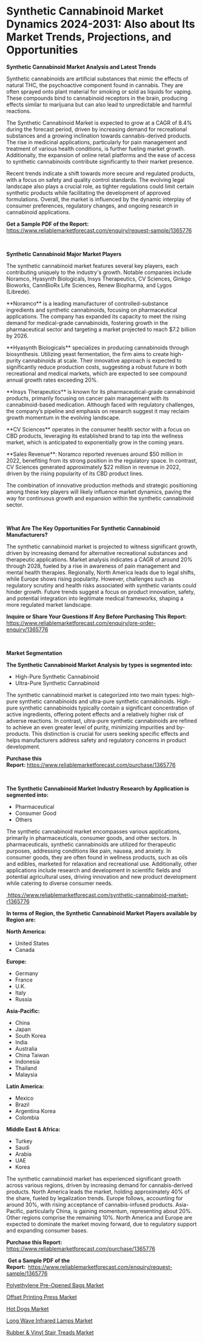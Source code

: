 <p><h1>Synthetic Cannabinoid Market Dynamics 2024-2031: Also about Its Market Trends, Projections, and Opportunities</h1></p><p><strong>Synthetic Cannabinoid Market Analysis and Latest Trends</strong></p>
<p><p>Synthetic cannabinoids are artificial substances that mimic the effects of natural THC, the psychoactive component found in cannabis. They are often sprayed onto plant material for smoking or sold as liquids for vaping. These compounds bind to cannabinoid receptors in the brain, producing effects similar to marijuana but can also lead to unpredictable and harmful reactions.</p><p>The Synthetic Cannabinoid Market is expected to grow at a CAGR of 8.4% during the forecast period, driven by increasing demand for recreational substances and a growing inclination towards cannabis-derived products. The rise in medicinal applications, particularly for pain management and treatment of various health conditions, is further fueling market growth. Additionally, the expansion of online retail platforms and the ease of access to synthetic cannabinoids contribute significantly to their market presence.</p><p>Recent trends indicate a shift towards more secure and regulated products, with a focus on safety and quality control standards. The evolving legal landscape also plays a crucial role, as tighter regulations could limit certain synthetic products while facilitating the development of approved formulations. Overall, the market is influenced by the dynamic interplay of consumer preferences, regulatory changes, and ongoing research in cannabinoid applications.</p></p>
<p><strong>Get a Sample PDF of the Report:&nbsp;</strong> <a href="https://www.reliablemarketforecast.com/enquiry/request-sample/1365776?utm_campaign=1283&utm_medium=2&utm_source=Github&utm_content=ia&utm_term=02102024&utm_id=synthetic-cannabinoid">https://www.reliablemarketforecast.com/enquiry/request-sample/1365776</a></p>
<p>&nbsp;</p>
<p><strong>Synthetic Cannabinoid Major Market Players</strong></p>
<p><p>The synthetic cannabinoid market features several key players, each contributing uniquely to the industry's growth. Notable companies include Noramco, Hyasynth Biologicals, Insys Therapeutics, CV Sciences, Ginkgo Bioworks, CannBioRx Life Sciences, Renew Biopharma, and Lygos (Librede).</p><p>**Noramco** is a leading manufacturer of controlled-substance ingredients and synthetic cannabinoids, focusing on pharmaceutical applications. The company has expanded its capacity to meet the rising demand for medical-grade cannabinoids, fostering growth in the pharmaceutical sector and targeting a market projected to reach $7.2 billion by 2026.</p><p>**Hyasynth Biologicals** specializes in producing cannabinoids through biosynthesis. Utilizing yeast fermentation, the firm aims to create high-purity cannabinoids at scale. Their innovative approach is expected to significantly reduce production costs, suggesting a robust future in both recreational and medical markets, which are expected to see compound annual growth rates exceeding 20%.</p><p>**Insys Therapeutics** is known for its pharmaceutical-grade cannabinoid products, primarily focusing on cancer pain management with its cannabinoid-based medication. Although faced with regulatory challenges, the company’s pipeline and emphasis on research suggest it may reclaim growth momentum in the evolving landscape.</p><p>**CV Sciences** operates in the consumer health sector with a focus on CBD products, leveraging its established brand to tap into the wellness market, which is anticipated to exponentially grow in the coming years. </p><p>**Sales Revenue**: Noramco reported revenues around $50 million in 2022, benefiting from its strong position in the regulatory space. In contrast, CV Sciences generated approximately $22 million in revenue in 2022, driven by the rising popularity of its CBD product lines. </p><p>The combination of innovative production methods and strategic positioning among these key players will likely influence market dynamics, paving the way for continuous growth and expansion within the synthetic cannabinoid sector.</p></p>
<p>&nbsp;</p>
<p><strong>What Are The Key Opportunities For Synthetic Cannabinoid Manufacturers?</strong></p>
<p><p>The synthetic cannabinoid market is projected to witness significant growth, driven by increasing demand for alternative recreational substances and therapeutic applications. Market analysis indicates a CAGR of around 20% through 2028, fueled by a rise in awareness of pain management and mental health therapies. Regionally, North America leads due to legal shifts, while Europe shows rising popularity. However, challenges such as regulatory scrutiny and health risks associated with synthetic variants could hinder growth. Future trends suggest a focus on product innovation, safety, and potential integration into legitimate medical frameworks, shaping a more regulated market landscape.</p></p>
<p><strong>Inquire or Share Your Questions If Any Before Purchasing This Report:</strong> <a href="https://www.reliablemarketforecast.com/enquiry/pre-order-enquiry/1365776?utm_campaign=1283&utm_medium=2&utm_source=Github&utm_content=ia&utm_term=02102024&utm_id=synthetic-cannabinoid">https://www.reliablemarketforecast.com/enquiry/pre-order-enquiry/1365776</a></p>
<p>&nbsp;</p>
<p><strong>Market Segmentation</strong></p>
<p><strong>The Synthetic Cannabinoid Market Analysis by types is segmented into:</strong></p>
<p><ul><li>High-Pure Synthetic Cannabinoid</li><li>Ultra-Pure Synthetic Cannabinoid</li></ul></p>
<p><p>The synthetic cannabinoid market is categorized into two main types: high-pure synthetic cannabinoids and ultra-pure synthetic cannabinoids. High-pure synthetic cannabinoids typically contain a significant concentration of active ingredients, offering potent effects and a relatively higher risk of adverse reactions. In contrast, ultra-pure synthetic cannabinoids are refined to achieve an even greater level of purity, minimizing impurities and by-products. This distinction is crucial for users seeking specific effects and helps manufacturers address safety and regulatory concerns in product development.</p></p>
<p><strong>Purchase this Report:&nbsp;</strong><a href="https://www.reliablemarketforecast.com/purchase/1365776?utm_campaign=1283&utm_medium=2&utm_source=Github&utm_content=ia&utm_term=02102024&utm_id=synthetic-cannabinoid">https://www.reliablemarketforecast.com/purchase/1365776</a></p>
<p>&nbsp;</p>
<p><strong>The Synthetic Cannabinoid Market Industry Research by Application is segmented into:</strong></p>
<p><ul><li>Pharmaceutical</li><li>Consumer Good</li><li>Others</li></ul></p>
<p><p>The synthetic cannabinoid market encompasses various applications, primarily in pharmaceuticals, consumer goods, and other sectors. In pharmaceuticals, synthetic cannabinoids are utilized for therapeutic purposes, addressing conditions like pain, nausea, and anxiety. In consumer goods, they are often found in wellness products, such as oils and edibles, marketed for relaxation and recreational use. Additionally, other applications include research and development in scientific fields and potential agricultural uses, driving innovation and new product development while catering to diverse consumer needs.</p></p>
<p><a href="https://www.reliablemarketforecast.com/synthetic-cannabinoid-market-r1365776?utm_campaign=1283&utm_medium=2&utm_source=Github&utm_content=ia&utm_term=02102024&utm_id=synthetic-cannabinoid">&nbsp;https://www.reliablemarketforecast.com/synthetic-cannabinoid-market-r1365776</a></p>
<p><strong>In terms of Region, the Synthetic Cannabinoid Market Players available by Region are:</strong></p>
<p>
    <p> <strong> North America: </strong>
        <ul>
            <li>United States</li>
            <li>Canada</li>
        </ul>
        </p> 
    <p> <strong> Europe: </strong>
        <ul>
            <li>Germany</li>
            <li>France</li>
            <li>U.K.</li>
            <li>Italy</li>
            <li>Russia</li>
        </ul>
        </p> 
    <p> <strong> Asia-Pacific: </strong>
        <ul>
            <li>China</li>
            <li>Japan</li>
            <li>South Korea</li>
            <li>India</li>
            <li>Australia</li>
            <li>China Taiwan</li>
            <li>Indonesia</li>
            <li>Thailand</li>
            <li>Malaysia</li>
        </ul>
        </p> 
    <p> <strong> Latin America: </strong>
        <ul>
            <li>Mexico</li>
            <li>Brazil</li>
            <li>Argentina Korea</li>
            <li>Colombia</li>
        </ul>
        </p> 
    <p> <strong> Middle East & Africa: </strong>
        <ul>
            <li>Turkey</li>
            <li>Saudi</li>
            <li>Arabia</li>
            <li>UAE</li>
            <li>Korea</li>
        </ul>
    </p>
    </p>
<p><p>The synthetic cannabinoid market has experienced significant growth across various regions, driven by increasing demand for cannabis-derived products. North America leads the market, holding approximately 40% of the share, fueled by legalization trends. Europe follows, accounting for around 30%, with rising acceptance of cannabis-infused products. Asia-Pacific, particularly China, is gaining momentum, representing about 20%. Other regions comprise the remaining 10%. North America and Europe are expected to dominate the market moving forward, due to regulatory support and expanding consumer bases.</p></p>
<p><strong>Purchase this Report: </strong><a href="https://www.reliablemarketforecast.com/purchase/1365776?utm_campaign=1283&utm_medium=2&utm_source=Github&utm_content=ia&utm_term=02102024&utm_id=synthetic-cannabinoid">https://www.reliablemarketforecast.com/purchase/1365776</a></p>
<p>&nbsp;<strong>Get a Sample PDF of the Report:&nbsp;&nbsp;</strong><a href="https://www.reliablemarketforecast.com/enquiry/request-sample/1365776?utm_campaign=1283&utm_medium=2&utm_source=Github&utm_content=ia&utm_term=02102024&utm_id=synthetic-cannabinoid">https://www.reliablemarketforecast.com/enquiry/request-sample/1365776</a></p>
<p><strong></strong></p>
<p><p><a href="https://issuu.com/reportprime-2/docs/polyethylene-pre-opened-bags-market_98934286a2f945?utm_campaign=1283&utm_medium=2&utm_source=Github&utm_content=ia&utm_term=02102024&utm_id=synthetic-cannabinoid">Polyethylene Pre-Opened Bags Market</a></p><p><a href="https://www.linkedin.com/pulse/how-offset-printing-press-market-evolve-growth-analysis-year-ghhae?trackingId=k27%2BpTquTFWyfXhkr3Tp2w%3D%3D&utm_campaign=1283&utm_medium=2&utm_source=Github&utm_content=ia&utm_term=02102024&utm_id=synthetic-cannabinoid">Offset Printing Press Market</a></p><p><a href="https://www.linkedin.com/pulse/hot-dogs-market-essentials-key-players-demand-drivers-roi-potential-esiie?trackingId=5DoKtejORKuS0I04%2FTlzwQ%3D%3D&utm_campaign=1283&utm_medium=2&utm_source=Github&utm_content=ia&utm_term=02102024&utm_id=synthetic-cannabinoid">Hot Dogs Market</a></p><p><a href="https://issuu.com/reportprime-2/docs/long-wave-infrared-lamps-market-siz_0c336b111fa169?utm_campaign=1283&utm_medium=2&utm_source=Github&utm_content=ia&utm_term=02102024&utm_id=synthetic-cannabinoid">Long Wave Infrared Lamps Market</a></p><p><a href="https://github.com/dringals/Market-Research-Report-List-6/blob/main/rubber-vinyl-stair-treads-market.md?utm_campaign=1283&utm_medium=2&utm_source=Github&utm_content=ia&utm_term=02102024&utm_id=synthetic-cannabinoid">Rubber & Vinyl Stair Treads Market</a></p></p>